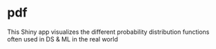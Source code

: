 # pdf
This Shiny app visualizes the different probability distribution functions often used in DS & ML in the real world

